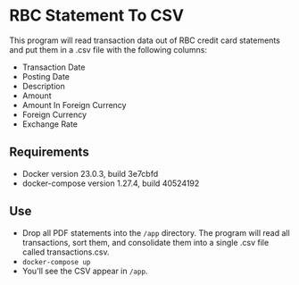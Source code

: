 # RBC Statement To CSV

This program will read transaction data out of RBC credit card statements and put them in a .csv file with the following columns:

- Transaction Date
- Posting Date
- Description
- Amount
- Amount In Foreign Currency
- Foreign Currency
- Exchange Rate

## Requirements

- Docker version 23.0.3, build 3e7cbfd
- docker-compose version 1.27.4, build 40524192 

## Use

- Drop all PDF statements into the `/app` directory. The program will read all transactions, sort them, and consolidate them into a single .csv file called transactions.csv.
- `docker-compose up`
- You'll see the CSV appear in `/app`.
